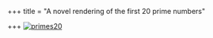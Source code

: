 +++
title = "A novel rendering of the first 20 prime numbers"

+++
[![primes20](https://i1.wp.com/farm3.static.flickr.com/2050/2383034970_abc23268c9_o.png)](http://www.flickr.com/photos/24766652@N05/2383034970/ "primes20 by somasushma, on Flickr")
